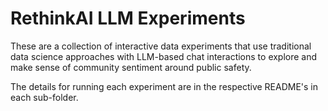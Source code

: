 # RethinkAI LLM Experiments

These are a collection of interactive data experiments that use traditional data science approaches with LLM-based chat interactions to explore and make sense of community sentiment around public safety. 

The details for running each experiment are in the respective README's in each sub-folder. 
